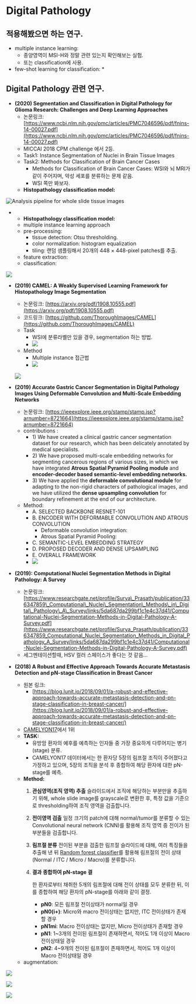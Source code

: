 # Digital Pathology

## 적용해봤으면 하는 연구.

* multiple instance learning: 
  * 종양영역이 MSI-H와 정말 관련 있는지 확인해보는 실험.
  * 또는 classification에 사용.
* few-shot learning for classification:
  * 

## Digital Pathology 관련 연구.

* **\(2020\) Segmentation and Classification in Digital Pathology for Glioma Research: Challenges and Deep Learning Approaches**
  * 논문링크: [https://www.ncbi.nlm.nih.gov/pmc/articles/PMC7046596/pdf/fnins-14-00027.pdf](https://www.ncbi.nlm.nih.gov/pmc/articles/PMC7046596/pdf/fnins-14-00027.pdf)
  * MICCAI 2018 CPM challenge 에서 2등.
  * Task1: Instance Segmentation of Nuclei in Brain Tissue Images
  * Task2: Methods for Classification of Brain Cancer Cases
    * Methods for Classification of Brain Cancer Cases: WSI와 뇌 MRI가 같이 주어지며, 악성 세포를 분류하는 문제 같음.
    * WSI 쪽만 봐보자.
  * **Histopathology classification model:**

![Analysis pipeline for whole slide tissue images](../.gitbook/assets/image%20%2874%29.png)

*  * **Histopathology classification model:**
    * multiple instance learning approach
    * pre-processing:
      * tissue detection: Otsu thresholding.
      * color normalization: histogram equalization
      * tiling: 랜덤 샘플링해서 20개의 448 × 448-pixel patches를 추출.
    * feature extraction:
    * classification: 

![](../.gitbook/assets/image%20%28172%29.png)



* **\(2019\) CAMEL: A Weakly Supervised Learning Framework for Histopathology Image Segmentation**

  *  논문링크: [https://arxiv.org/pdf/1908.10555.pdf](https://arxiv.org/pdf/1908.10555.pdf)
  * 코드링크: [https://github.com/ThoroughImages/CAMEL](https://github.com/ThoroughImages/CAMEL)
  * Task
    * WSI에 분류라벨만 있을 경우, segmentation 하는 방법.
    * ![](../.gitbook/assets/image%20%2830%29.png)
  * Method
    * Multiple instance 접근법
    * ![](../.gitbook/assets/image%20%28164%29.png)





  ![](blob:https://doaiacropolis.atlassian.net/43269653-a63c-450c-9889-61e972d2a8cf#media-blob-url=true&id=f6ec2f40-fa33-42f0-bc4a-07848e3a74a8&collection=contentId-425099485&contextId=425099485&mimeType=image%2Fpng&name=image-20200511-092507.png&size=343303&width=1203&height=705)

* **\(2019\) Accurate Gastric Cancer Segmentation in Digital Pathology Images Using Deformable Convolution and Multi-Scale Embedding Networks**
  * 논문링크:  [https://ieeexplore.ieee.org/stamp/stamp.jsp?arnumber=8721664](https://ieeexplore.ieee.org/stamp/stamp.jsp?arnumber=8721664)
  * contributions : 
    * 1\) We have created a clinical gastric cancer segmentation dataset for our research, which has been delicately annotated by medical specialists.
    *  2\) We have proposed multi-scale embedding networks for segmenting cancerous regions of various sizes, in which we have integrated **Atrous Spatial Pyramid Pooling module** and **encoder-decoder based semantic-level embedding networks.**
    *  3\) We have applied the **deformable convolutional module** for adapting to the non-rigid characters of pathological images, and we have utilized the **dense upsampling convolution** for boundary refinement at the end of our architecture.
  * Method: 
    * A. SELECTED BACKBONE RESNET-101
    * B. ENCODER WITH DEFORMABLE CONVOLUTION AND ATROUS CONVOLUTION
      * Deformable convolution integration:
      * Atrous Spatial Pyramid Pooling:
    * C. SEMANTIC-LEVEL EMBEDDING STRATEGY
    * D. PROPOSED DECODER AND DENSE UPSAMPLING
    * E. OVERALL FRAMEWORK
    * ![](../.gitbook/assets/image%20%2819%29.png)
* **\(2019\): Computational Nuclei Segmentation Methods in Digital Pathology: A Survey**
  * 논문링크: [https://www.researchgate.net/profile/Surya\_Prasath/publication/336347859\_Computational\_Nuclei\_Segmentation\_Methods\_in\_Digital\_Pathology\_A\_Survey/links/5da687da299bf1c1e4c37d41/Computational-Nuclei-Segmentation-Methods-in-Digital-Pathology-A-Survey.pdf](https://www.researchgate.net/profile/Surya_Prasath/publication/336347859_Computational_Nuclei_Segmentation_Methods_in_Digital_Pathology_A_Survey/links/5da687da299bf1c1e4c37d41/Computational-Nuclei-Segmentation-Methods-in-Digital-Pathology-A-Survey.pdf)
  * 세그멘테이션할때, HSV 컬러 스페이스가 좋다는 것 같음...
* **\(2018\) A Robust and Effective Approach Towards Accurate Metastasis Detection and pN-stage Classification in Breast Cancer** 
  * 원본 링크: 
    * [https://blog.lunit.io/2018/09/01/a-robust-and-effective-approach-towards-accurate-metastasis-detection-and-pn-stage-classification-in-breast-cancer/](https://blog.lunit.io/2018/09/01/a-robust-and-effective-approach-towards-accurate-metastasis-detection-and-pn-stage-classification-in-breast-cancer/)
  *  [CAMELYON17](https://camelyon17.grand-challenge.org/)에서 1위
  * **TASK:** 
    * 유방암 환자의 예후를 예측하는 인자들 중 가장 중요하게 다루어지는 병기\(stage\) 분류.
    * CAMELYON17 데이터에서는 한 환자당 5장의 림프절 조직이 주어졌다고 가정하고 있으며, 5장의 조직을 분석 후 종합하여 해당 환자에 대한 pN-stage를 예측.
  * **Method:** 
    1. **관심영역\(조직 영역\) 추출** 슬라이드에서 조직에 해당하는 부분만을 추출하기 위해, whole slide image를 grayscale로 변환한 후, 특정 값을 기준으로 thresholding하여 조직 영역을 검출합니다.
    2. **전이영역 검출** 일정 크기의 patch에 대해 normal/tumor를 분류할 수 있는 Convolutional neural network \(CNN\)를 활용해 조직 영역 중 전이가 된 부분들을 검출합니다.
    3. **림프절 분류** 전이된 부분을 검출한 림프절 슬라이드에 대해, 여러 특징들을 추출해 낸 뒤 [Random forest classifier](https://en.wikipedia.org/wiki/Random_forest)를 활용해 림프절의 전이 상태 \(Normal / ITC / Micro / Macro\)를 분류합니다.
    4. **결과 종합하여 pN-stage 결**

       한 환자로부터 채취한 5개의 림프절에 대해 전이 상태를 모두 분류한 뒤, 이를 종합하여 해당 환자의 pN-stage를 아래와 같이 결정.

       * **pN0**: 모든 림프절 전이상태가 normal일 경우
       * **pN0\(i+\)**: Micro와 macro 전이상태는 없지만, ITC 전이상태가 존재할 경우
       * **pN1mi**: Macro 전이상태는 없지만, Micro 전이상태가 존재할 경우
       * **pN1**: 1~3개의 전이된 림프절이 존재하면서, 적어도 1개 이상이 Macro 전이상태일 경우
       * **pN2**: 4~9개의 전이된 림프절이 존재하면서, 적어도 1개 이상이 Macro 전이상태일 경우
  * augmentation:





![](../.gitbook/assets/image%20%2818%29.png)

![](../.gitbook/assets/image%20%28116%29.png)

![](../.gitbook/assets/image%20%28150%29.png)








